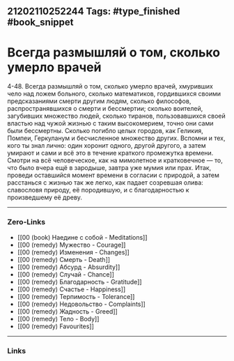 21202110252244
Tags: #type_finished #book_snippet 
---
#  Всегда размышляй о том, сколько умерло врачей

 4-48. Всегда размышляй о том, сколько умерло врачей, хмуривших чело над ложем больного, сколько математиков, гордившихся своими предсказаниями смерти другим людям, сколько философов, распространявшихся о смерти и бессмертии; сколько воителей, загубивших множество людей, сколько тиранов, пользовавшихся своей властью над чужой жизнью с таким высокомерием, точно они сами были бессмертны. Сколько погибло целых городов, как Геликия, Помпеи, Геркуланум и бесчисленное множество других. Вспомни и тех, кого ты знал лично: один хоронит одного, другой  другого, а затем умирают и сами  и всё это в течение краткого промежутка времени. Смотри на всё человеческое, как на мимолетное и кратковечное — то, что было вчера ещё в зародыше, завтра уже мумия или прах. Итак, проведи оставшийся момент времени в согласии с природой, а затем расстанься с жизнью так же легко, как падает созревшая олива: славословя природу, её породившую, и с благодарностью к произведшему её древу. 

---
### Zero-Links
 - [[00 (book) Наедине с собой - Meditations]]
 - [[00 (remedy) Мужество - Courage]]
 - [[00 (remedy) Изменения - Changes]]
 - [[00 (remedy) Смерть - Death]]
 - [[00 (remedy) Абсурд - Absurdity]]
 - [[00 (remedy) Случай - Chance]]
 - [[00 (remedy) Благодарность - Gratitude]]
 - [[00 (remedy) Счастье - Happiness]]
 - [[00 (remedy) Терпимость - Tolerance]]
 - [[00 (remedy) Недовольство - Complaints]]
 - [[00 (remedy) Жадность - Greed]]
 - [[00 (remedy) Тело - Body]]
 - [[00 (remedy) Favourites]]
---
### Links
